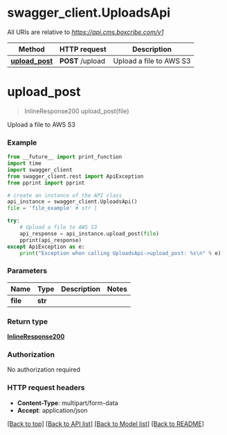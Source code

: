 # swagger_client.UploadsApi

All URIs are relative to *https://api.cms.boxcribe.com/v1*

Method | HTTP request | Description
------------- | ------------- | -------------
[**upload_post**](UploadsApi.md#upload_post) | **POST** /upload | Upload a file to AWS S3

# **upload_post**
> InlineResponse200 upload_post(file)

Upload a file to AWS S3

### Example
```python
from __future__ import print_function
import time
import swagger_client
from swagger_client.rest import ApiException
from pprint import pprint

# create an instance of the API class
api_instance = swagger_client.UploadsApi()
file = 'file_example' # str | 

try:
    # Upload a file to AWS S3
    api_response = api_instance.upload_post(file)
    pprint(api_response)
except ApiException as e:
    print("Exception when calling UploadsApi->upload_post: %s\n" % e)
```

### Parameters

Name | Type | Description  | Notes
------------- | ------------- | ------------- | -------------
 **file** | **str**|  | 

### Return type

[**InlineResponse200**](InlineResponse200.md)

### Authorization

No authorization required

### HTTP request headers

 - **Content-Type**: multipart/form-data
 - **Accept**: application/json

[[Back to top]](#) [[Back to API list]](../README.md#documentation-for-api-endpoints) [[Back to Model list]](../README.md#documentation-for-models) [[Back to README]](../README.md)

